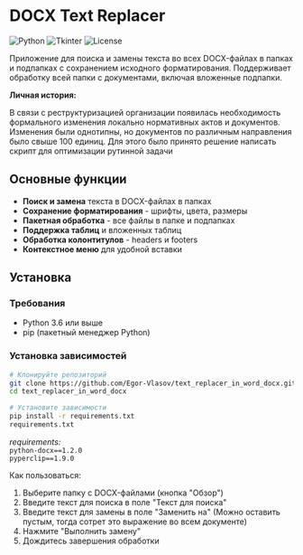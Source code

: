 
# DOCX Text Replacer

![Python](https://img.shields.io/badge/Python-3.6%2B-blue)
![Tkinter](https://img.shields.io/badge/GUI-Tkinter-green)
![License](https://img.shields.io/badge/License-MIT-yellow)

<p>Приложение для поиска и замены текста во всех DOCX-файлах в папках и подпапках с сохранением исходного форматирования. Поддерживает обработку всей папки с документами, включая вложенные подпапки.</p>

<b>Личная история:</b>
<p>В связи с реструктуризацией организации появилась необходимость формального изменения локально нормативных актов и документов. Изменения были однотипны, но документов по различным направления было свыше 100 единиц. Для этого было принято решение написать скрипт для оптимизации рутинной задачи</p>


## Основные функции

- **Поиск и замена** текста в DOCX-файлах в папках
- **Сохранение форматирования** - шрифты, цвета, размеры
- **Пакетная обработка** - все файлы в папке и подпапках
- **Поддержка таблиц** и вложенных таблиц
- **Обработка колонтитулов** - headers и footers
- **Контекстное меню** для удобной вставки

## Установка

### Требования
- Python 3.6 или выше
- pip (пакетный менеджер Python)

### Установка зависимостей

```bash
# Клонируйте репозиторий
git clone https://github.com/Egor-Vlasov/text_replacer_in_word_docx.git
cd text_replacer_in_word_docx

# Установите зависимости
pip install -r requirements.txt
requirements.txt
``` 
*requirements:*    
`python-docx==1.2.0`   
`pyperclip==1.9.0`    


Как пользоваться:
1. Выберите папку с DOCX-файлами (кнопка "Обзор")
2. Введите текст для поиска в поле "Текст для поиска"
3. Введите текст для замены в поле "Заменить на" (Можно оставить пустым, тогда сотрет это выражение во всем документе)
4. Нажмите "Выполнить замену"
5. Дождитесь завершения обработки
